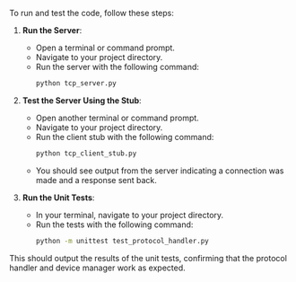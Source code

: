 To run and test the code, follow these steps:



1. **Run the Server**:
   - Open a terminal or command prompt.
   - Navigate to your project directory.
   - Run the server with the following command:
     ```sh
     python tcp_server.py
     ```

2. **Test the Server Using the Stub**:
   - Open another terminal or command prompt.
   - Navigate to your project directory.
   - Run the client stub with the following command:
     ```sh
     python tcp_client_stub.py
     ```
   - You should see output from the server indicating a connection was made and a response sent back.

3. **Run the Unit Tests**:
   - In your terminal, navigate to your project directory.
   - Run the tests with the following command:
     ```sh
     python -m unittest test_protocol_handler.py
     ```

This should output the results of the unit tests, confirming that the protocol handler and device manager work as expected.
